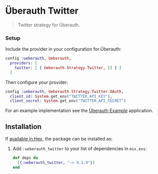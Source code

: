 # Überauth Twitter

> Twitter strategy for Überauth.

### Setup

Include the provider in your configuration for Überauth:

```elixir
config :ueberauth, Ueberauth,
  providers: [
    twitter: [ { Ueberauth.Strategy.Twitter, [] } ]
  ]
```

Then configure your provider:

```elixir
config :ueberauth, Ueberauth.Strategy.Twitter.OAuth,
  client_id: System.get_env("TWITTER_API_KEY"),
  client_secret: System.get_env("TWITTER_API_SECRET")
```

For an example implementation see the [Überauth Example](https://github.com/doomspork/ueberauth_example) application.

## Installation

If [available in Hex](https://hex.pm/docs/publish), the package can be installed as:

1. Add `:ueberauth_twitter` to your list of dependencies in `mix.exs`:

    ```elixir
    def deps do
      [{:ueberauth_twitter, "~> 0.1.0"}]
    end
    ```
